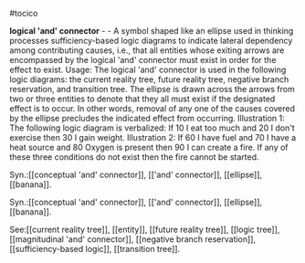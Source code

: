 #tocico

<b>logical 'and' connector</b> - - A symbol shaped like an ellipse used in thinking processes sufficiency-based logic diagrams to indicate lateral dependency among contributing causes, i.e., that all entities whose exiting arrows are encompassed by the logical 'and' connector must exist in order for the effect to exist. 
Usage: The logical 'and' connector is used in the following logic diagrams: the current reality tree, future reality tree, negative branch reservation, and transition tree.  The ellipse is drawn across the arrows from two or three entities to denote that they all must exist if the designated effect is to occur.  In other words, removal of any one of the causes covered by the ellipse precludes the indicated effect from occurring. Illustration 1: The following logic diagram is verbalized: If 10 I eat too much and 20 I don't exercise then 30 I gain weight. 
 Illustration 2: If 60 I have fuel and 70 I have a heat source and 80 Oxygen is present then 90 I can create a fire. If any of these three conditions do not exist then the fire cannot be started. 
 

Syn.:[[conceptual 'and' connector]], [['and' connector]], [[ellipse]], [[banana]].

Syn.:[[conceptual 'and' connector]], [['and' connector]], [[ellipse]], [[banana]].



See:[[current reality tree]], [[entity]], [[future reality tree]], [[logic tree]], [[magnitudinal 'and' connector]], [[negative branch reservation]], [[sufficiency-based logic]], [[transition tree]].
